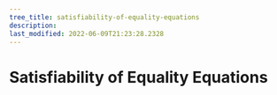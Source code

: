 ```yaml
---
tree_title: satisfiability-of-equality-equations
description: 
last_modified: 2022-06-09T21:23:28.2328
---
```


# Satisfiability of Equality Equations
